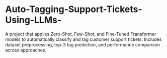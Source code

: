 # Auto-Tagging-Support-Tickets-Using-LLMs-
A project that applies Zero-Shot, Few-Shot, and Fine-Tuned Transformer models to automatically classify and tag customer support tickets. Includes dataset preprocessing, top-3 tag prediction, and performance comparison across approaches.
